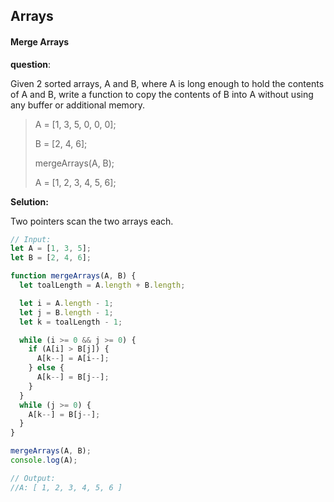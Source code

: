 ## Arrays



#### Merge Arrays

**question**:

Given 2 sorted arrays, A and B, where A is long enough to hold the contents of A and B, write a function to copy the contents of B into A without using any buffer or additional memory.

> A = [1, 3, 5, 0, 0, 0];
>
> B = [2, 4, 6];
>
> mergeArrays(A, B);
>
> A = [1, 2, 3, 4, 5, 6];



**Selution:**

Two pointers scan the two arrays each.

```js
// Input:
let A = [1, 3, 5];
let B = [2, 4, 6];

function mergeArrays(A, B) {
  let toalLength = A.length + B.length;

  let i = A.length - 1;
  let j = B.length - 1;
  let k = toalLength - 1;

  while (i >= 0 && j >= 0) {
    if (A[i] > B[j]) {
      A[k--] = A[i--];
    } else {
      A[k--] = B[j--];
    }
  }
  while (j >= 0) {
    A[k--] = B[j--];
  }
}

mergeArrays(A, B);
console.log(A); 

// Output:
//A: [ 1, 2, 3, 4, 5, 6 ]
```

